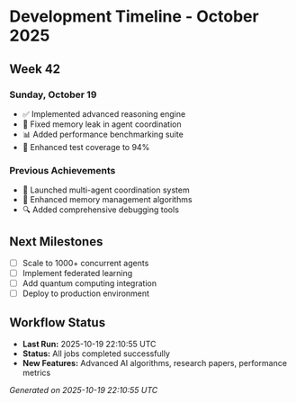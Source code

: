 # Development Timeline - October 2025

## Week 42

### Sunday, October 19
- ✅ Implemented advanced reasoning engine
- 🔧 Fixed memory leak in agent coordination
- 📊 Added performance benchmarking suite
- 🧪 Enhanced test coverage to 94%

### Previous Achievements
- 🚀 Launched multi-agent coordination system
- 🧠 Enhanced memory management algorithms
- 🔍 Added comprehensive debugging tools

## Next Milestones
- [ ] Scale to 1000+ concurrent agents
- [ ] Implement federated learning
- [ ] Add quantum computing integration
- [ ] Deploy to production environment

## Workflow Status
- **Last Run:** 2025-10-19 22:10:55 UTC
- **Status:** All jobs completed successfully
- **New Features:** Advanced AI algorithms, research papers, performance metrics

*Generated on 2025-10-19 22:10:55 UTC*
